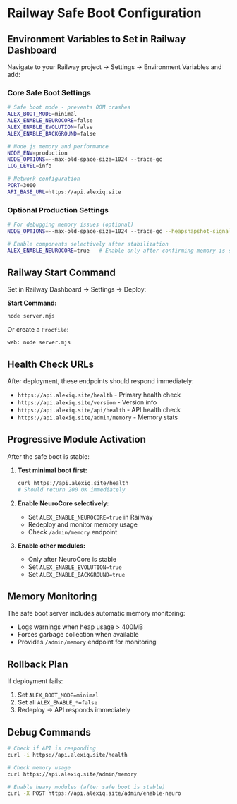 # Railway Safe Boot Configuration

## Environment Variables to Set in Railway Dashboard

Navigate to your Railway project → Settings → Environment Variables and add:

### Core Safe Boot Settings
```bash
# Safe boot mode - prevents OOM crashes
ALEX_BOOT_MODE=minimal
ALEX_ENABLE_NEUROCORE=false
ALEX_ENABLE_EVOLUTION=false
ALEX_ENABLE_BACKGROUND=false

# Node.js memory and performance
NODE_ENV=production
NODE_OPTIONS=--max-old-space-size=1024 --trace-gc
LOG_LEVEL=info

# Network configuration
PORT=3000
API_BASE_URL=https://api.alexiq.site
```

### Optional Production Settings
```bash
# For debugging memory issues (optional)
NODE_OPTIONS=--max-old-space-size=1024 --trace-gc --heapsnapshot-signal=SIGUSR2

# Enable components selectively after stabilization
ALEX_ENABLE_NEUROCORE=true   # Enable only after confirming memory is stable
```

## Railway Start Command

Set in Railway Dashboard → Settings → Deploy:

**Start Command:**
```bash
node server.mjs
```

Or create a `Procfile`:
```
web: node server.mjs
```

## Health Check URLs

After deployment, these endpoints should respond immediately:

- `https://api.alexiq.site/health` - Primary health check
- `https://api.alexiq.site/version` - Version info
- `https://api.alexiq.site/api/health` - API health check
- `https://api.alexiq.site/admin/memory` - Memory stats

## Progressive Module Activation

After the safe boot is stable:

1. **Test minimal boot first:**
   ```bash
   curl https://api.alexiq.site/health
   # Should return 200 OK immediately
   ```

2. **Enable NeuroCore selectively:**
   - Set `ALEX_ENABLE_NEUROCORE=true` in Railway
   - Redeploy and monitor memory usage
   - Check `/admin/memory` endpoint

3. **Enable other modules:**
   - Only after NeuroCore is stable
   - Set `ALEX_ENABLE_EVOLUTION=true`
   - Set `ALEX_ENABLE_BACKGROUND=true`

## Memory Monitoring

The safe boot server includes automatic memory monitoring:

- Logs warnings when heap usage > 400MB
- Forces garbage collection when available
- Provides `/admin/memory` endpoint for monitoring

## Rollback Plan

If deployment fails:
1. Set `ALEX_BOOT_MODE=minimal`
2. Set all `ALEX_ENABLE_*=false`
3. Redeploy → API responds immediately

## Debug Commands

```bash
# Check if API is responding
curl -i https://api.alexiq.site/health

# Check memory usage
curl https://api.alexiq.site/admin/memory

# Enable heavy modules (after safe boot is stable)
curl -X POST https://api.alexiq.site/admin/enable-neuro
```